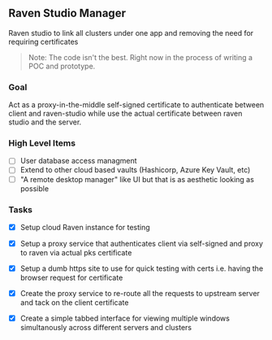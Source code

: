 ## Raven Studio Manager

Raven studio to link all clusters under one app and removing the need for requiring certificates

> Note: The code isn't the best. Right now in the process of writing a POC and prototype.

### Goal

Act as a proxy-in-the-middle self-signed certificate to authenticate between client and raven-studio while use the actual certificate between raven studio and the server.

### High Level Items
- [ ] User database access managment
- [ ] Extend to other cloud based vaults (Hashicorp, Azure Key Vault, etc)
- [ ] "A remote desktop manager" like UI but that is as aesthetic looking as possible

### Tasks

- [x] Setup cloud Raven instance for testing
- [x] Setup a proxy service that authenticates client via self-signed and proxy to raven via actual pks certificate

- [x] Setup a dumb https site to use for quick testing with certs i.e. having the browser request for certificate
- [x] Create the proxy service to re-route all the requests to upstream server and tack on the client certificate
- [x] Create a simple tabbed interface for viewing multiple windows simultanously across different servers and clusters
